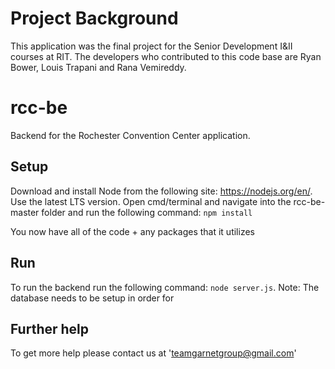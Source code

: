# Project Background

This application was the final project for the Senior Development I&II courses at RIT. The developers who contributed to this code base are Ryan Bower, Louis Trapani and Rana Vemireddy.

# rcc-be
Backend for the Rochester Convention Center application.

## Setup

Download and install Node from the following site: https://nodejs.org/en/. Use the latest LTS version.
Open cmd/terminal and navigate into the rcc-be-master folder and run the following command: `npm install`

You now have all of the code + any packages that it utilizes

## Run

To run the backend run the following command: `node server.js`. 
Note: The database needs to be setup in order for

## Further help

To get more help please contact us at 'teamgarnetgroup@gmail.com'


